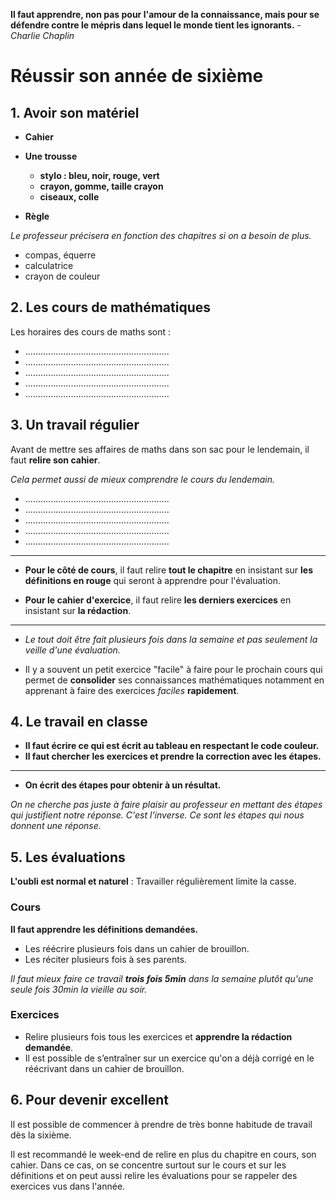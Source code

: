 **Il faut apprendre, non pas pour l'amour de la connaissance, mais pour se défendre contre le mépris dans lequel le monde tient les ignorants.** - *Charlie Chaplin*

# Réussir son année de sixième

## 1. Avoir son matériel

* **Cahier**

* **Une trousse**

    * **stylo : bleu, noir, rouge, vert**
    * **crayon, gomme, taille crayon**
    * **ciseaux, colle**

* **Règle**

*Le professeur précisera en fonction des chapitres si on a besoin de plus.*

* compas, équerre
* calculatrice
* crayon de couleur

## 2. Les cours de mathématiques

Les horaires des cours de maths sont : 

* .........................................................
* .........................................................
* .........................................................
* .........................................................
* .........................................................

## 3. Un travail régulier

Avant de mettre ses affaires de maths dans son sac pour le lendemain, il faut **relire son cahier**.

*Cela permet aussi de mieux comprendre le cours du lendemain.*

* .........................................................
* .........................................................
* .........................................................
* .........................................................
* .........................................................

-----------------------------------------------------------

* **Pour le côté de cours**, il faut relire **tout le chapitre** en insistant sur **les définitions en rouge** qui seront à apprendre pour l'évaluation.

* **Pour le cahier d'exercice**, il faut relire **les derniers exercices** en insistant sur **la rédaction**.

-----------------------------------------------------------

* *Le tout doit être fait plusieurs fois dans la semaine et pas seulement la veille d'une évaluation.*

* Il y a souvent un petit exercice "facile" à faire pour le prochain cours qui permet de **consolider** ses connaissances mathématiques notamment en apprenant à faire des exercices *faciles* **rapidement**.



## 4. Le travail en classe

* **Il faut écrire ce qui est écrit au tableau en respectant le code couleur.**
* **Il faut chercher les exercices et prendre la correction avec les étapes.**

-----------------------------------------------------------

* **On écrit des étapes pour obtenir à un résultat.**

*On ne cherche pas juste à faire plaisir au professeur en mettant des étapes qui justifient notre réponse. C'est l'inverse. Ce sont les étapes qui nous donnent une réponse.*

## 5. Les évaluations

**L'oubli est normal et naturel** : Travailler régulièrement limite la casse. 

### Cours

**Il faut apprendre les définitions demandées.**

* Les réécrire plusieurs fois dans un cahier de brouillon.
* Les réciter plusieurs fois à ses parents. 

*Il faut mieux faire ce travail **trois fois 5min** dans la semaine plutôt qu'une seule fois 30min la vieille au soir.*


### Exercices

* Relire plusieurs fois tous les exercices et **apprendre la rédaction demandée**. 
* Il est possible de s’entraîner sur un exercice qu'on a déjà corrigé en le réécrivant dans un cahier de brouillon. 

## 6. Pour devenir excellent

Il est possible de commencer à prendre de très bonne habitude de travail dès la sixième. 

Il est recommandé le week-end de relire en plus du chapitre en cours, son cahier. Dans ce cas, on se concentre surtout sur le cours et sur les définitions et on peut aussi relire les évaluations pour se rappeler des exercices vus dans l'année.



